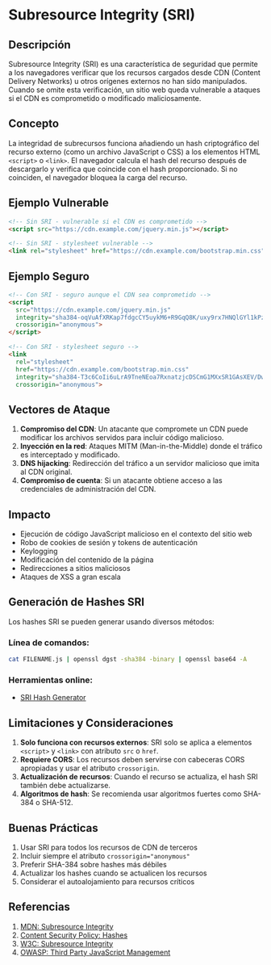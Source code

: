 # Subresource Integrity (SRI)

## Descripción

Subresource Integrity (SRI) es una característica de seguridad que permite a los navegadores verificar que los recursos cargados desde CDN (Content Delivery Networks) u otros orígenes externos no han sido manipulados. Cuando se omite esta verificación, un sitio web queda vulnerable a ataques si el CDN es comprometido o modificado maliciosamente.

## Concepto

La integridad de subrecursos funciona añadiendo un hash criptográfico del recurso externo (como un archivo JavaScript o CSS) a los elementos HTML `<script>` o `<link>`. El navegador calcula el hash del recurso después de descargarlo y verifica que coincide con el hash proporcionado. Si no coinciden, el navegador bloquea la carga del recurso.

## Ejemplo Vulnerable

```html
<!-- Sin SRI - vulnerable si el CDN es comprometido -->
<script src="https://cdn.example.com/jquery.min.js"></script>

<!-- Sin SRI - stylesheet vulnerable -->
<link rel="stylesheet" href="https://cdn.example.com/bootstrap.min.css">
```

## Ejemplo Seguro

```html
<!-- Con SRI - seguro aunque el CDN sea comprometido -->
<script 
  src="https://cdn.example.com/jquery.min.js"
  integrity="sha384-oqVuAfXRKap7fdgcCY5uykM6+R9GqQ8K/uxy9rx7HNQlGYl1kPzQho1wx4JwY8wC"
  crossorigin="anonymous">
</script>

<!-- Con SRI - stylesheet seguro -->
<link 
  rel="stylesheet" 
  href="https://cdn.example.com/bootstrap.min.css"
  integrity="sha384-T3c6CoIi6uLrA9TneNEoa7RxnatzjcDSCmG1MXxSR1GAsXEV/Dwwykc2MPK8M2HN"
  crossorigin="anonymous">
```

## Vectores de Ataque

1. **Compromiso del CDN**: Un atacante que compromete un CDN puede modificar los archivos servidos para incluir código malicioso.
2. **Inyección en la red**: Ataques MITM (Man-in-the-Middle) donde el tráfico es interceptado y modificado.
3. **DNS hijacking**: Redirección del tráfico a un servidor malicioso que imita al CDN original.
4. **Compromiso de cuenta**: Si un atacante obtiene acceso a las credenciales de administración del CDN.

## Impacto

- Ejecución de código JavaScript malicioso en el contexto del sitio web
- Robo de cookies de sesión y tokens de autenticación
- Keylogging
- Modificación del contenido de la página
- Redirecciones a sitios maliciosos
- Ataques de XSS a gran escala

## Generación de Hashes SRI

Los hashes SRI se pueden generar usando diversos métodos:

### Línea de comandos:

```bash
cat FILENAME.js | openssl dgst -sha384 -binary | openssl base64 -A
```

### Herramientas online:

- [SRI Hash Generator](https://www.srihash.org/)

## Limitaciones y Consideraciones

1. **Solo funciona con recursos externos**: SRI solo se aplica a elementos `<script>` y `<link>` con atributo `src` o `href`.
2. **Requiere CORS**: Los recursos deben servirse con cabeceras CORS apropiadas y usar el atributo `crossorigin`.
3. **Actualización de recursos**: Cuando el recurso se actualiza, el hash SRI también debe actualizarse.
4. **Algoritmos de hash**: Se recomienda usar algoritmos fuertes como SHA-384 o SHA-512.

## Buenas Prácticas

1. Usar SRI para todos los recursos de CDN de terceros
2. Incluir siempre el atributo `crossorigin="anonymous"`
3. Preferir SHA-384 sobre hashes más débiles
4. Actualizar los hashes cuando se actualicen los recursos
5. Considerar el autoalojamiento para recursos críticos

## Referencias

1. [MDN: Subresource Integrity](https://developer.mozilla.org/en-US/docs/Web/Security/Subresource_Integrity)
2. [Content Security Policy: Hashes](https://content-security-policy.com/hashes/)
3. [W3C: Subresource Integrity](https://www.w3.org/TR/SRI/)
4. [OWASP: Third Party JavaScript Management](https://owasp.org/www-project-web-security-testing-guide/latest/4-Web_Application_Security_Testing/12-Client-side_Testing/13-Testing_for_Third_Party_JavaScript_Management)